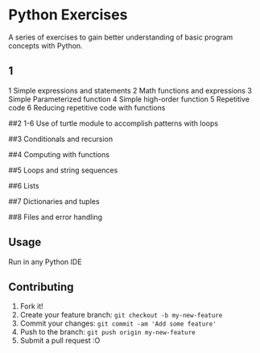 
# Python Exercises
A series of exercises to gain better understanding of basic program concepts with Python.
## 1
1
Simple expressions and statements
2 
Math functions and expressions
3
Simple Parameterized function
4
Simple high-order function
5
Repetitive code
6
Reducing repetitive code with functions

##2
1-6
Use of turtle module to accomplish patterns with loops

##3
Conditionals and recursion

##4
Computing with functions

##5
Loops and string sequences

##6
Lists

##7
Dictionaries and tuples

##8
Files and error handling

## Usage
Run in any Python IDE
## Contributing
1. Fork it!
2. Create your feature branch: `git checkout -b my-new-feature`
3. Commit your changes: `git commit -am 'Add some feature'`
4. Push to the branch: `git push origin my-new-feature`
5. Submit a pull request :O
